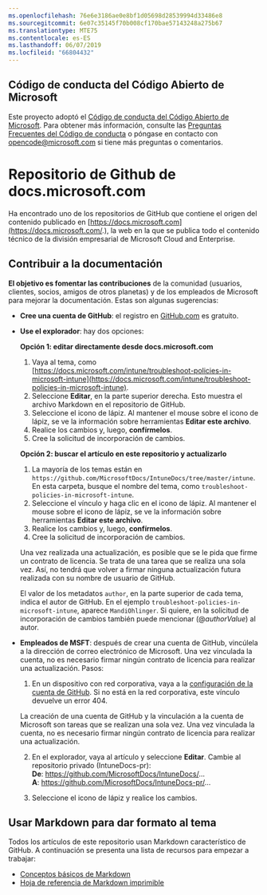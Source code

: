 ```yaml
---
ms.openlocfilehash: 76e6e3186ae0e8bf1d05698d28539994d33486e8
ms.sourcegitcommit: 6e07c35145f70b008cf170bae57143248a275b67
ms.translationtype: MTE75
ms.contentlocale: es-ES
ms.lasthandoff: 06/07/2019
ms.locfileid: "66804432"
---
```

## <a name="microsoft-open-source-code-of-conduct"></a>Código de conducta del Código Abierto de Microsoft

Este proyecto adoptó el [Código de conducta del Código Abierto de Microsoft](https://opensource.microsoft.com/codeofconduct/).
Para obtener más información, consulte las [Preguntas Frecuentes del Código de conducta](https://opensource.microsoft.com/codeofconduct/faq/) o póngase en contacto con [opencode@microsoft.com](mailto:opencode@microsoft.com) si tiene más preguntas o comentarios.

# <a name="docsmicrosoftcom-github-repository"></a>Repositorio de Github de docs.microsoft.com

Ha encontrado uno de los repositorios de GitHub que contiene el origen del contenido publicado en [https://docs.microsoft.com](https://docs.microsoft.com/.), la web en la que se publica todo el contenido técnico de la división empresarial de Microsoft Cloud and Enterprise.

## <a name="contribute-to-your-documentation"></a>Contribuir a la documentación
**El objetivo es fomentar las contribuciones** de la comunidad (usuarios, clientes, socios, amigos de otros planetas) y de los empleados de Microsoft para mejorar la documentación. Estas son algunas sugerencias:

* **Cree una cuenta de GitHub**: el registro en [GitHub.com](https://www.github.com) es gratuito.

* **Use el explorador**: hay dos opciones: 

    **Opción 1: editar directamente desde docs.microsoft.com**  
    1. Vaya al tema, como [https://docs.microsoft.com/intune/troubleshoot-policies-in-microsoft-intune](https://docs.microsoft.com/intune/troubleshoot-policies-in-microsoft-intune). 
    2. Seleccione **Editar**, en la parte superior derecha. Esto muestra el archivo Markdown en el repositorio de GitHub.
    3. Seleccione el icono de lápiz. Al mantener el mouse sobre el icono de lápiz, se ve la información sobre herramientas **Editar este archivo**. 
    4. Realice los cambios y, luego, **confírmelos**. 
    5. Cree la solicitud de incorporación de cambios.
    
    **Opción 2: buscar el artículo en este repositorio y actualizarlo**  
    1.  La mayoría de los temas están en `https://github.com/MicrosoftDocs/IntuneDocs/tree/master/intune`. En esta carpeta, busque el nombre del tema, como `troubleshoot-policies-in-microsoft-intune`. 
    2. Seleccione el vínculo y haga clic en el icono de lápiz. Al mantener el mouse sobre el icono de lápiz, se ve la información sobre herramientas **Editar este archivo**. 
    3. Realice los cambios y, luego, **confírmelos**. 
    4. Cree la solicitud de incorporación de cambios. 

  Una vez realizada una actualización, es posible que se le pida que firme un contrato de licencia. Se trata de una tarea que se realiza una sola vez. Así, no tendrá que volver a firmar ninguna actualización futura realizada con su nombre de usuario de GitHub. 
  
  El valor de los metadatos `author`, en la parte superior de cada tema, indica el autor de GitHub. En el ejemplo `troubleshoot-policies-in-microsoft-intune`, aparece `MandiOhlinger`. Si quiere, en la solicitud de incorporación de cambios también puede mencionar (@*authorValue*) al autor.
  
* **Empleados de MSFT**: después de crear una cuenta de GitHub, vincúlela a la dirección de correo electrónico de Microsoft. Una vez vinculada la cuenta, no es necesario firmar ningún contrato de licencia para realizar una actualización. Pasos:

  1. En un dispositivo con red corporativa, vaya a la [configuración de la cuenta de GitHub](https://review.docs.microsoft.com/en-us/help/contribute/contribute-get-started-setup-github?branch=master). Si no está en la red corporativa, este vínculo devuelve un error 404.
  
    La creación de una cuenta de GitHub y la vinculación a la cuenta de Microsoft son tareas que se realizan una sola vez. Una vez vinculada la cuenta, no es necesario firmar ningún contrato de licencia para realizar una actualización. 

  2. En el explorador, vaya al artículo y seleccione **Editar**. Cambie al repositorio privado (IntuneDocs-pr):  
    **De**: https://github.com/MicrosoftDocs/IntuneDocs/...  
    **A**: https://github.com/MicrosoftDocs/IntuneDocs-pr/...
  
  3. Seleccione el icono de lápiz y realice los cambios. 

## <a name="use-markdown-to-format-your-topic"></a>Usar Markdown para dar formato al tema
Todos los artículos de este repositorio usan Markdown característico de GitHub. A continuación se presenta una lista de recursos para empezar a trabajar:

* [Conceptos básicos de Markdown](https://help.github.com/articles/basic-writing-and-formatting-syntax/)
* [Hoja de referencia de Markdown imprimible](https://guides.github.com/pdfs/markdown-cheatsheet-online.pdf)
